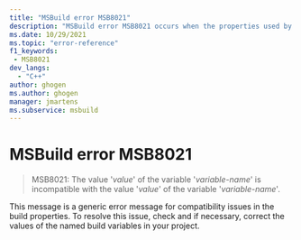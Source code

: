 ```yaml
---
title: "MSBuild error MSB8021"
description: "MSBuild error MSB8021 occurs when the properties used by the build system are incompatible."
ms.date: 10/29/2021
ms.topic: "error-reference"
f1_keywords:
 - MSB8021
dev_langs:
  - "C++"
author: ghogen
ms.author: ghogen
manager: jmartens
ms.subservice: msbuild
---
```

# MSBuild error MSB8021

> MSB8021: The value '*value*' of the variable '*variable-name*' is incompatible with the value '*value*' of the variable '*variable-name*'.

This message is a generic error message for compatibility issues in the build properties. To resolve this issue, check and if necessary, correct the values of the named build variables in your project.
